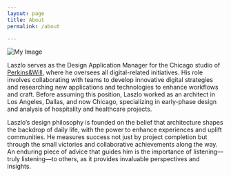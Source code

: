 ```yaml
---
layout: page
title: About
permalink: /about

---
```


![My Image](https://github.com/Laz-AP/thoughts/blob/gh-pages/assets/img/About_Author_WC.jpg)

Laszlo serves as the Design Application Manager for the Chicago studio of [Perkins&Will](https://perkinswill.com/), 
where he oversees all digital-related initiatives. His role involves collaborating 
with teams to develop innovative digital strategies and researching new 
applications and technologies to enhance workflows and craft. Before 
assuming this position, Laszlo worked as an architect in Los Angeles, Dallas, 
and now Chicago, specializing in early-phase design and analysis of 
hospitality and healthcare projects. 
 
Laszlo’s design philosophy is founded on the belief that architecture shapes 
the backdrop of daily life, with the power to enhance experiences and 
uplift communities. He measures success not just by project completion but 
through the small victories and collaborative achievements along the way. An 
enduring piece of advice that guides him is the importance of listening—truly 
listening—to others, as it provides invaluable perspectives and insights.
